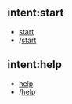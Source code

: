 ## intent:start
- [start](comando)
- /[start](comando)

## intent:help
- [help](comando)
- /[help](comando)
